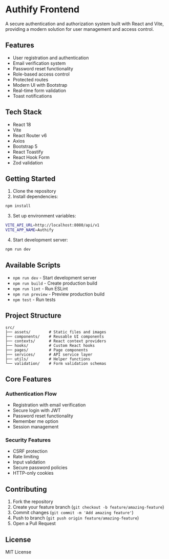 # Authify Frontend

A secure authentication and authorization system built with React and Vite, providing a modern solution for user management and access control.

## Features

- User registration and authentication
- Email verification system
- Password reset functionality
- Role-based access control
- Protected routes
- Modern UI with Bootstrap
- Real-time form validation
- Toast notifications

## Tech Stack

- React 18
- Vite
- React Router v6
- Axios
- Bootstrap 5
- React Toastify
- React Hook Form
- Zod validation

## Getting Started

1. Clone the repository
2. Install dependencies:

```bash
npm install
```

3. Set up environment variables:

```bash
VITE_API_URL=http://localhost:8080/api/v1
VITE_APP_NAME=Authify
```

4. Start development server:

```bash
npm run dev
```

## Available Scripts

- `npm run dev` - Start development server
- `npm run build` - Create production build
- `npm run lint` - Run ESLint
- `npm run preview` - Preview production build
- `npm test` - Run tests

## Project Structure

```
src/
├── assets/        # Static files and images
├── components/    # Reusable UI components
├── contexts/      # React context providers
├── hooks/         # Custom React hooks
├── pages/         # Page components
├── services/      # API service layer
├── utils/         # Helper functions
└── validation/    # Form validation schemas
```

## Core Features

### Authentication Flow

- Registration with email verification
- Secure login with JWT
- Password reset functionality
- Remember me option
- Session management

### Security Features

- CSRF protection
- Rate limiting
- Input validation
- Secure password policies
- HTTP-only cookies

## Contributing

1. Fork the repository
2. Create your feature branch (`git checkout -b feature/amazing-feature`)
3. Commit changes (`git commit -m 'Add amazing feature'`)
4. Push to branch (`git push origin feature/amazing-feature`)
5. Open a Pull Request

## License

MIT License
